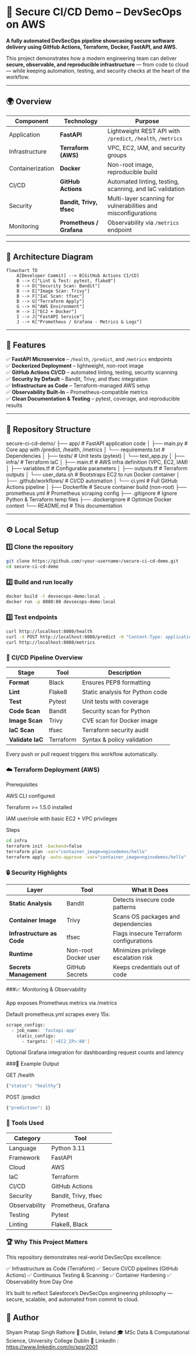 # 🚀 Secure CI/CD Demo – DevSecOps on AWS

**A fully automated DevSecOps pipeline showcasing secure software delivery using GitHub Actions, Terraform, Docker, FastAPI, and AWS.**

This project demonstrates how a modern engineering team can deliver **secure, observable, and reproducible infrastructure** — from code to cloud — while keeping automation, testing, and security checks at the heart of the workflow.

---

## 🌍 Overview

| Component | Technology | Purpose |
|------------|-------------|----------|
| Application | **FastAPI** | Lightweight REST API with `/predict`, `/health`, `/metrics` |
| Infrastructure | **Terraform (AWS)** | VPC, EC2, IAM, and security groups |
| Containerization | **Docker** | Non-root image, reproducible build |
| CI/CD | **GitHub Actions** | Automated linting, testing, scanning, and IaC validation |
| Security | **Bandit, Trivy, tfsec** | Multi-layer scanning for vulnerabilities and misconfigurations |
| Monitoring | **Prometheus / Grafana** | Observability via `/metrics` endpoint |

---

## 🧱 Architecture Diagram

```mermaid
flowchart TD
    A[Developer Commit] --> B[GitHub Actions CI/CD]
    B --> C["Lint & Test: pytest, flake8"]
    B --> D["Security Scan: Bandit"]
    B --> E["Image Scan: Trivy"]
    B --> F["IaC Scan: tfsec"]
    B --> G["Terraform Apply"]
    G --> H["AWS Environment"]
    H --> I["EC2 + Docker"]
    I --> J["FastAPI Service"]
    J --> K["Prometheus / Grafana - Metrics & Logs"]

```
---

## 🧰 Features

✅ **FastAPI Microservice** – `/health`, `/predict`, and `/metrics` endpoints  
✅ **Dockerized Deployment** – lightweight, non-root image  
✅ **GitHub Actions CI/CD** – automated linting, testing, security scanning  
✅ **Security by Default** – Bandit, Trivy, and tfsec integration  
✅ **Infrastructure as Code** – Terraform-managed AWS setup  
✅ **Observability Built-In** – Prometheus-compatible metrics  
✅ **Clean Documentation & Testing** – pytest, coverage, and reproducible results

---

## 📂 Repository Structure

secure-ci-cd-demo/
├── app/ # FastAPI application code
│ ├── main.py # Core app with /predict, /health, /metrics
│ └── requirements.txt # Dependencies
│
├── tests/ # Unit tests (pytest)
│ └── test_app.py
│
├── infra/ # Terraform IaC
│ ├── main.tf # AWS infra definition (VPC, EC2, IAM)
│ ├── variables.tf # Configurable parameters
│ ├── outputs.tf # Terraform outputs
│ └── user_data.sh # Bootstraps EC2 to run Docker container
│
├── .github/workflows/ # CI/CD automation
│ └── ci.yml # Full GitHub Actions pipeline
│
├── Dockerfile # Secure container build (non-root)
├── prometheus.yml # Prometheus scraping config
├── .gitignore # Ignore Python & Terraform temp files
├── .dockerignore # Optimize Docker context
└── README.md # This documentation


---
## ⚙️ Local Setup

### 1️⃣ Clone the repository
```bash
git clone https://github.com/<your-username>/secure-ci-cd-demo.git
cd secure-ci-cd-demo
```

### 2️⃣ Build and run locally
```bash
docker build -t devsecops-demo:local .
docker run -p 8080:80 devsecops-demo:local
```
### 3️⃣ Test endpoints
```bash
curl http://localhost:8080/health
curl -X POST http://localhost:8080/predict -H "Content-Type: application/json" -d '{"text": "great work!"}'
curl http://localhost:8080/metrics
```

### 🧪 CI/CD Pipeline Overview
| Stage            | Tool      | Description                     |
| ---------------- | --------- | ------------------------------- |
| **Format**       | Black     | Ensures PEP8 formatting         |
| **Lint**         | Flake8    | Static analysis for Python code |
| **Test**         | Pytest    | Unit tests with coverage        |
| **Code Scan**    | Bandit    | Security scan for Python        |
| **Image Scan**   | Trivy     | CVE scan for Docker image       |
| **IaC Scan**     | tfsec     | Terraform security audit        |
| **Validate IaC** | Terraform | Syntax & policy validation      |

Every push or pull request triggers this workflow automatically.

### ☁️ Terraform Deployment (AWS)
Prerequisites

AWS CLI configured

Terraform >= 1.5.0 installed

IAM user/role with basic EC2 + VPC privileges

Steps
```bash
cd infra
terraform init -backend=false
terraform plan -var="container_image=nginxdemos/hello"
terraform apply -auto-approve -var="container_image=nginxdemos/hello"
```

### 🔒 Security Highlights
| Layer                      | Tool                 | What It Does                            |
| -------------------------- | -------------------- | --------------------------------------- |
| **Static Analysis**        | Bandit               | Detects insecure code patterns          |
| **Container Image**        | Trivy                | Scans OS packages and dependencies      |
| **Infrastructure as Code** | tfsec                | Flags insecure Terraform configurations |
| **Runtime**                | Non-root Docker user | Minimizes privilege escalation risk     |
| **Secrets Management**     | GitHub Secrets       | Keeps credentials out of code           |


###📈 Monitoring & Observability

App exposes Prometheus metrics via /metrics

Default prometheus.yml scrapes every 15s:
```bash
scrape_configs:
  - job_name: 'fastapi-app'
    static_configs:
      - targets: ['<EC2_IP>:80']
```
Optional Grafana integration for dashboarding request counts and latency

###📘 Example Output

GET /health
```bash
{"status": "healthy"}
```
POST /predict
```bash
{"prediction": 1}
```

### 🧩 Tools Used
| Category      | Tool                 |
| ------------- | -------------------- |
| Language      | Python 3.11          |
| Framework     | FastAPI              |
| Cloud         | AWS                  |
| IaC           | Terraform            |
| CI/CD         | GitHub Actions       |
| Security      | Bandit, Trivy, tfsec |
| Observability | Prometheus, Grafana  |
| Testing       | Pytest               |
| Linting       | Flake8, Black        |


### 🏆 Why This Project Matters

This repository demonstrates real-world DevSecOps excellence:

✅ Infrastructure as Code (Terraform)
✅ Secure CI/CD pipelines (GitHub Actions)
✅ Continuous Testing & Scanning
✅ Container Hardening
✅ Observability from Day One

It’s built to reflect Salesforce’s DevSecOps engineering philosophy — secure, scalable, and automated from commit to cloud.

## 🧠 Author

Shyam Pratap Singh Rathore
📍 Dublin, Ireland
🎓 MSc Data & Computational Science, University College Dublin
🔗 LinkedIn : https://www.linkedin.com/in/spsr2001
